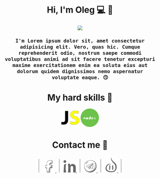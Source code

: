 <h1 align="center">Hi, I'm Oleg 💻 👋</h1>
<h3 align="center">
  <img src="https://media.giphy.com/media/KziKCpvrGngHbYjaUF/giphy.gif" width=300>
  <br><br>
  <samp>
    I'm Lorem ipsum dolor sit, amet consectetur adipisicing elit. Vero, quas hic. 
Cumque reprehenderit odio, nostrum saepe commodi voluptatibus animi ad sit
facere tenetur excepturi maxime exercitationem enim ea soluta eius 
aut dolorum quidem dignissimos nemo aspernatur voluptate eaque. 🙃
  </samp>
</h3>

<h1 align="center">My hard skills 🤖</h1>
<p align="center">
<img alt="js" width="60px" src="https://github.com/kapustiansky/kapustiansky/blob/master/images/js.svg"/>
<img alt="node" width="60px" src="https://github.com/kapustiansky/kapustiansky/blob/master/images/node.svg"/>
</p>
<h1 align="center">Contact me 🖖</h1>

<p align="center">
<img alt="break" height="44px" src="https://github.com/kapustiansky/kapustiansky/blob/master/images/line.svg"/>
<a href="https://www.facebook.com/oleg.kapustiansky">
  <img alt="facebook" width="40px" src="https://github.com/kapustiansky/kapustiansky/blob/master/images/f.svg"/>
</a>
  
<img alt="break" height="44px" src="https://github.com/kapustiansky/kapustiansky/blob/master/images/line.svg"/>
<a href="https://www.linkedin.com/in/oleg-kapustiansky/">
  <img alt="linkedin" width="40px" src="https://github.com/kapustiansky/kapustiansky/blob/master/images/ln.svg"/>
</a>

<img alt="break"  height="44px" src="https://github.com/kapustiansky/kapustiansky/blob/master/images/line.svg"/>
<a href="https://t.me/oleg_kapustianky">
  <img alt="telegram" width="40px" src="https://github.com/kapustiansky/kapustiansky/blob/master/images/tel.svg"/>
</a>

<img alt="break"  height="44px" src="https://github.com/kapustiansky/kapustiansky/blob/master/images/line.svg"/>
<a href="https://kapustiansky.tk/">
  <img alt="my site" width="40px" src="https://github.com/kapustiansky/kapustiansky/blob/master/images/smile.svg"/>
</a>
<img alt="break" height="44px" src="https://github.com/kapustiansky/kapustiansky/blob/master/images/line.svg"/>
</p>
